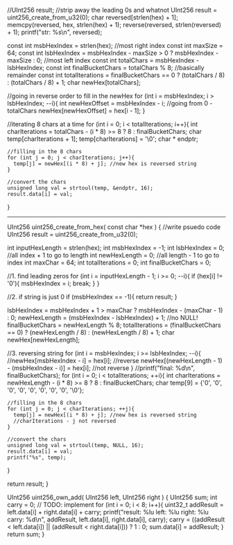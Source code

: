 //UInt256 result;
  //strip away the leading 0s and whatnot
  UInt256 result = uint256_create_from_u32(0);
  char reversed[strlen(hex) + 1];
  memcpy(reversed, hex, strlen(hex) + 1);
  reverse(reversed, strlen(reversed) + 1);
  printf("str: %s\n", reversed);

  const int msbHexIndex = strlen(hex); //most right index
  const int maxSize = 64;
  const int lsbHexIndex = msbHexIndex - maxSize > 0 ? msbHexIndex - maxSize : 0; //most left index
  const int totalChars = msbHexIndex - lsbHexIndex;
  const int finalBucketChars = totalChars % 8; //basically remainder
  const int totalIterations = finalBucketChars == 0 ? (totalChars / 8) : (totalChars / 8) + 1;
  char newHex[totalChars];

  //going in reverse order to fill in the newHex 
  for (int i = msbHexIndex; i > lsbHexIndex; --i){
    int newHexOffset = msbHexIndex - i; //going from 0 - totalChars
    newHex[newHexOffset] = hex[i - 1];
  }

  //iterating 8 chars at a time
  for (int i = 0; i < totalIterations; i++){
    int charIterations = totalChars - (i * 8) >= 8 ? 8 : finalBucketChars; 
    char temp[charIterations + 1];
    temp[charIterations] = '\0';
    char * endptr;

    //filling in the 8 chars
    for (int j = 0; j < charIterations; j++){
      temp[j] = newHex[(i * 8) + j]; //new hex is reversed string
    }

    //convert the chars
    unsigned long val = strtoul(temp, &endptr, 16);
    result.data[i] = val;
  }

  -----------------------------------------
  UInt256 uint256_create_from_hex( const char *hex ) {
  //write psuedo code
  UInt256 result = uint256_create_from_u32(0);
  
  int inputHexLength = strlen(hex);
  int msbHexIndex = -1;
  int lsbHexIndex = 0; //all index + 1 to go to length
  int newHexLength = 0; //all length - 1 to go to index
  int maxChar = 64;
  int totalIterations = 0;
  int finalBucketChars = 0;

  //1. find leading zeros
  for (int i = inputHexLength - 1; i >= 0; --i){
    if (hex[i] != '0'){
      msbHexIndex = i;
      break;
    }
  }

  //2. if string is just 0
  if (msbHexIndex == -1){
    return result;
  }

  lsbHexIndex = msbHexIndex + 1 > maxChar ? msbHexIndex - (maxChar - 1) : 0;
  newHexLength = (msbHexIndex - lsbHexIndex) + 1; //no NULL!
  finalBucketChars = newHexLength % 8;
  totalIterations = (finalBucketChars == 0) ? (newHexLength / 8) : (newHexLength / 8) + 1;
  char newHex[newHexLength];

  //3. reversing string
  for (int i = msbHexIndex; i >= lsbHexIndex; --i){
    //newHex[msbHexIndex - i] = hex[i]; //reverse
    newHex[(newHexLength - 1) - (msbHexIndex - i)] = hex[i]; //not reverse
  }
  //printf("final: %d\n", finalBucketChars);
  for (int i = 0; i < totalIterations; ++i){
    int charIterations = newHexLength - (i * 8) >= 8 ? 8 : finalBucketChars; 
    char temp[9] = {'0', '0', '0', '0', '0', '0', '0', '0', '\0'};

    //filling in the 8 chars
    for (int j = 0; j < charIterations; ++j){
      temp[j] = newHex[(i * 8) + j]; //new hex is reversed string
      //charIterations - j not reversed
    }

    //convert the chars
    unsigned long val = strtoul(temp, NULL, 16);
    result.data[i] = val;
    printf("%s", temp);
  }

  return result;
}

UInt256 uint256_own_add( UInt256 left, UInt256 right ) {
  UInt256 sum;
  int carry = 0;
  // TODO: implement
  for (int i = 0; i < 8; i++){
    uint32_t addResult = left.data[i] + right.data[i] + carry;
    printf("result: %lu left: %lu right: %lu carry: %d\n", addResult, left.data[i], right.data[i], carry);
    carry = ((addResult < left.data[i]) || (addResult < right.data[i])) ? 1 : 0;
    sum.data[i] = addResult;
  }
  return sum;
}